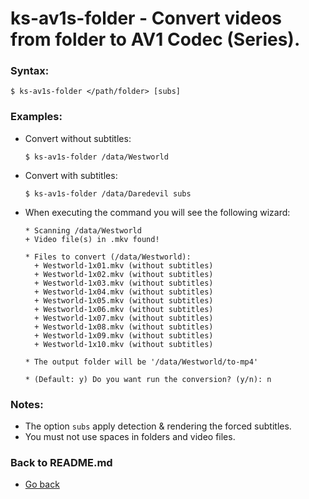 ks-av1s-folder - Convert videos from folder to AV1 Codec (Series).
==================================================================

### Syntax:

```shell
$ ks-av1s-folder </path/folder> [subs]
```

### Examples:

  * Convert without subtitles:
  
    ```shell
    $ ks-av1s-folder /data/Westworld
    ````
    
  * Convert with subtitles:

    ```shell
    $ ks-av1s-folder /data/Daredevil subs
    ````
    
  * When executing the command you will see the following wizard:
  
    ```shell
    * Scanning /data/Westworld
    + Video file(s) in .mkv found!

    * Files to convert (/data/Westworld):
      + Westworld-1x01.mkv (without subtitles)
      + Westworld-1x02.mkv (without subtitles)
      + Westworld-1x03.mkv (without subtitles)
      + Westworld-1x04.mkv (without subtitles)
      + Westworld-1x05.mkv (without subtitles)
      + Westworld-1x06.mkv (without subtitles)
      + Westworld-1x07.mkv (without subtitles)
      + Westworld-1x08.mkv (without subtitles)
      + Westworld-1x09.mkv (without subtitles)
      + Westworld-1x10.mkv (without subtitles)

    * The output folder will be '/data/Westworld/to-mp4'

    * (Default: y) Do you want run the conversion? (y/n): n
    ````
    
### Notes:

  * The option `subs` apply detection & rendering the forced subtitles.
  * You must not use spaces in folders and video files.
    
### Back to README.md
    
* [Go back](../README.md)
  
